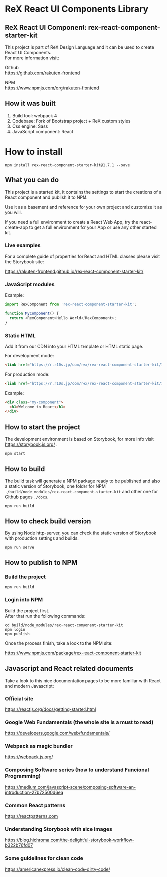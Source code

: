 # ReX React UI Components Library
## ReX React UI Component: rex-react-component-starter-kit

This project is part of ReX Design Language and it can be used to create React UI Components.   
For more information visit:   

Github  
https://github.com/rakuten-frontend

NPM  
https://www.npmjs.com/org/rakuten-frontend

## How it was built 

1. Build tool: webpack 4
1. Codebase: Fork of Bootstrap project + ReX custom styles
1. Css engine: Sass
1. JavaScript component: React

# How to install

```
npm install rex-react-component-starter-kit@1.7.1 --save
```

## What you can do

This project is a started kit, it contains the settings to start the creations of a React component and publish it to NPM.   

Use it as a basement and reference for your own project and customize it as you will.  

If you need a full environment to create a React Web App, try the react-create-app to get a full environment for your App or use any other started kit.

### Live examples

For a complete guide of properties for React and HTML classes please visit the Storybook site:  

https://rakuten-frontend.github.io/rex-react-component-starter-kit/

### JavaScript modules

Example: 

```js
import RexComponent from 'rex-react-component-starter-kit';

function MyComponent() {
  return <RexComponent>Hello World</RexComponent>;
}
```

### Static HTML

Add it from our CDN into your HTML template or HTML static page.

For development mode:

```markdown
<link href="https://r.r10s.jp/com/rex/rex-react-component-starter-kit/1.7.1/rex-react-component-starter-kit.development.css" rel="stylesheet">
```

For production mode:

```markdown
<link href="https://r.r10s.jp/com/rex/rex-react-component-starter-kit/1.7.1/rex-react-component-starter-kit.production.min.css" rel="stylesheet">
```

Example: 

```markdown
<div class="my-component">
  <h1>Welcome to React</h1>
</div>
```

## How to start the project

The development environment is based on Storybook, for more info visit https://storybook.js.org/ .   

```
npm start
```

## How to build

The build task will generate a NPM package ready to be published and also a static version of Storybook, one folder for NPM `./build/node_modules/rex-react-component-starter-kit` and other one for Github pages `./docs`.   

```
npm run build
```

## How to check build version

By using Node http-server, you can check the static version of Storybook with production settings and builds.

```
npm run serve
```

## How to publish to NPM
### Build the project

```
npm run build
```

### Login into NPM

Build the project first.  
After that run the following commands:

```
cd build/node_modules/rex-react-component-starter-kit
npm login
npm publish
```

Once the process finish, take a look to the NPM site:   

https://www.npmjs.com/package/rex-react-component-starter-kit

## Javascript and React related documents

Take a look to this nice documentation pages to be more familiar with React and modern Javascript:

### Official site
https://reactjs.org/docs/getting-started.html   

### Google Web Fundamentals (the whole site is a must to read)
https://developers.google.com/web/fundamentals/

### Webpack as magic bundler
https://webpack.js.org/

### Composing Software series (how to understand Funcional Programming)
https://medium.com/javascript-scene/composing-software-an-introduction-27b72500d6ea   

### Common React patterns
https://reactpatterns.com   

### Understanding Storybook with nice images
https://blog.hichroma.com/the-delightful-storybook-workflow-b322b76fd07   

### Some guidelines for clean code
https://americanexpress.io/clean-code-dirty-code/

